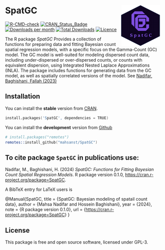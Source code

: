 # SpatGC <img src="man/figure/logo.png" align="right" width="25%"/>

[![R-CMD-check](https://github.com/mahsanst/SpatGC/actions/workflows/R-CMD-check.yaml/badge.svg)](https://github.com/mahsanst/SpatGC/actions/workflows/R-CMD-check.yaml)
[![CRAN_Status_Badge](https://www.r-pkg.org/badges/version/SpatGC)](https://cran.r-project.org/package=SpatGC)
[![Downloads per
month](https://cranlogs.r-pkg.org/badges/SpatGC)](https://cran.r-project.org/package=SpatGC)
[![Total
Downloads](https://cranlogs.r-pkg.org/badges/grand-total/SpatGC)](https://cran.r-project.org/package=SpatGC)
[![Licence](https://img.shields.io/badge/licence-GPL--3-blue.svg)](https://www.gnu.org/licenses/gpl-3.0.en.html)

The R package *SpatGC* Provides a collection of functions for preparing data and fitting Bayesian count spatial regression models, with a specific focus on the Gamma-Count (GC) model. The GC model is well-suited for modeling dispersed count data, including under-dispersed or over-dispersed counts, or counts with equivalent dispersion, using Integrated Nested Laplace Approximations (INLA). The package includes functions for generating data from the GC model, as well as spatially correlated versions of the model. See [Nadifar, Baghishani, Fallah (2023)](https://link.springer.com/article/10.1007/s13253-023-00550-5)


## Installation

You can install the **stable** version from
[CRAN](https://cran.r-project.org/package=SpatGC).

``` s
install.packages('SpatGC', dependencies = TRUE)
```

You can install the **development** version from
[Github](https://github.com/mahsanst/SpatGC)

``` s
# install.packages("remotes")
remotes::install_github("mahsanst/SpatGC")
```

## To cite package `SpatGC` in publications use:

Nadifar, M., Baghishani, H. (2024) *SpatGC:
Functions for Fitting Bayesian Count Spatial Regression Models*. R package version 0.1.0,
<https://cran.r-project.org/package=SpatGC>.

A BibTeX entry for LaTeX users is

@Manual{SpatGC, title = {SpatGC: Bayesian modeling of spatail count data},
author = {Mahsa Nadifar and Hossein Baghishani}, year = {2024}, note = {R package version 0.1.0}, url =
{<https://cran.r-project.org/package=SpatGC>} }

## License

This package is free and open source software, licensed under GPL-3.
